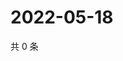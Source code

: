 # 2022-05-18

共 0 条

<!-- BEGIN WEIBO -->
<!-- 最后更新时间 Wed May 18 2022 13:11:34 GMT+0800 (China Standard Time) -->

<!-- END WEIBO -->
